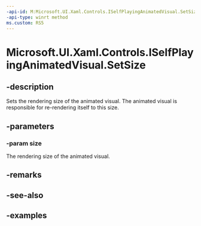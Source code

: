 ```yaml
---
-api-id: M:Microsoft.UI.Xaml.Controls.ISelfPlayingAnimatedVisual.SetSize(Windows.Foundation.Size)
-api-type: winrt method
ms.custom: RS5
---
```


<!-- Method syntax.
public void ISelfPlayingAnimatedVisual.SetSize(Size size)
-->

# Microsoft.UI.Xaml.Controls.ISelfPlayingAnimatedVisual.SetSize

## -description

Sets the rendering size of the animated visual. The animated visual is responsible for re-rendering itself to this size.

## -parameters

### -param size

The rendering size of the animated visual.

## -remarks

## -see-also

## -examples

